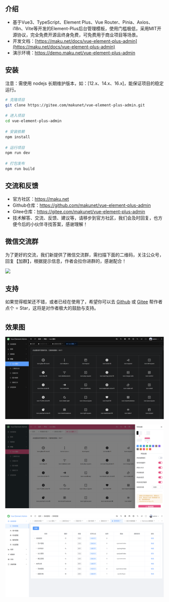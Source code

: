 ## 介绍
- 基于Vue3、TypeScript、Element Plus、Vue Router、Pinia、Axios、i18n、Vite等开发的Element-Plus后台管理模板，使用门槛极低，采用MIT开源协议，完全免费开源且终身免费，可免费用于商业项目等场景。
- 开发文档：[https://maku.net/docs/vue-element-plus-admin](https://maku.net/docs/vue-element-plus-admin)
- 演示环境：https://demo.maku.net/vue-element-plus-admin

## 安装
注意：需使用 nodejs 长期维护版本，如：[12.x、14.x、16.x]，能保证项目的稳定运行。

```bash
# 克隆项目
git clone https://gitee.com/makunet/vue-element-plus-admin.git

# 进入项目
cd vue-element-plus-admin

# 安装依赖
npm install

# 运行项目
npm run dev

# 打包发布
npm run build
```


## 交流和反馈
- 官方社区：https://maku.net
- Github仓库：https://github.com/makunet/vue-element-plus-admin
- Gitee仓库：https://gitee.com/makunet/vue-element-plus-admin
- 技术解答、交流、反馈、建议等，请移步到官方社区，我们会及时回复，也方便今后的小伙伴寻找答案，感谢理解！


## 微信交流群
为了更好的交流，我们新提供了微信交流群，需扫描下面的二维码，关注公众号，回复【加群】，根据提示信息，作者会拉你进群的，感谢配合！

![](https://maku.net/app/img/qrcode.jpg)


## 支持
如果觉得框架还不错，或者已经在使用了，希望你可以去 [Github](https://github.com/makunet/vue-element-plus-admin) 或 [Gitee](https://gitee.com/makunet/vue-element-plus-admin) 帮作者点个 ⭐ Star，这将是对作者极大的鼓励与支持。

## 效果图
![输入图片说明](public/images/1.png)

![输入图片说明](public/images/2.png)

![输入图片说明](public/images/3.png)
